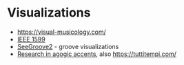 Visualizations
===

- https://visual-musicology.com/
- [IEEE 1599](https://t.me/keetezh/715)
- [SeeGroove2](https://t.me/keetezh/739) - groove visualizations
- [Research in agogic accents](https://emusicology.org/index.php/EMR/article/view/7338/6026), also https://tuttitempi.com/
